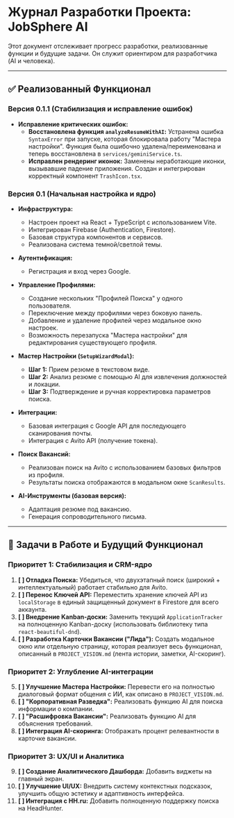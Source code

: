 # Журнал Разработки Проекта: JobSphere AI

Этот документ отслеживает прогресс разработки, реализованные функции и будущие задачи. Он служит ориентиром для разработчика (AI и человека).

---

## ✅ Реализованный Функционал

### **Версия 0.1.1 (Стабилизация и исправление ошибок)**

*   **Исправление критических ошибок:**
    *   **Восстановлена функция `analyzeResumeWithAI`:** Устранена ошибка `SyntaxError` при запуске, которая блокировала работу "Мастера настройки". Функция была ошибочно удалена/переименована и теперь восстановлена в `services/geminiService.ts`.
    *   **Исправлен рендеринг иконок:** Заменены неработающие иконки, вызывавшие падение приложения. Создан и интегрирован корректный компонент `TrashIcon.tsx`.

### **Версия 0.1 (Начальная настройка и ядро)**

*   **Инфраструктура:**
    *   Настроен проект на React + TypeScript с использованием Vite.
    *   Интегрирован Firebase (Authentication, Firestore).
    *   Базовая структура компонентов и сервисов.
    *   Реализована система темной/светлой темы.

*   **Аутентификация:**
    *   Регистрация и вход через Google.

*   **Управление Профилями:**
    *   Создание нескольких "Профилей Поиска" у одного пользователя.
    *   Переключение между профилями через боковую панель.
    *   Добавление и удаление профилей через модальное окно настроек.
    *   Возможность перезапуска "Мастера настройки" для редактирования существующего профиля.

*   **Мастер Настройки (`SetupWizardModal`):**
    *   **Шаг 1:** Прием резюме в текстовом виде.
    *   **Шаг 2:** Анализ резюме с помощью AI для извлечения должностей и локации.
    *   **Шаг 3:** Подтверждение и ручная корректировка параметров поиска.

*   **Интеграции:**
    *   Базовая интеграция с Google API для последующего сканирования почты.
    *   Интеграция с Avito API (получение токена).

*   **Поиск Вакансий:**
    *   Реализован поиск на Avito с использованием базовых фильтров из профиля.
    *   Результаты поиска отображаются в модальном окне `ScanResults`.

*   **AI-Инструменты (базовая версия):**
    *   Адаптация резюме под вакансию.
    *   Генерация сопроводительного письма.


---

## 🚧 Задачи в Работе и Будущий Функционал

### **Приоритет 1: Стабилизация и CRM-ядро**

1.  **[ ] Отладка Поиска:** Убедиться, что двухэтапный поиск (широкий + интеллектуальный) работает стабильно для Avito.
2.  **[ ] Перенос Ключей API:** Переместить хранение ключей API из `localStorage` в единый защищенный документ в Firestore для всего аккаунта.
3.  **[ ] Внедрение Kanban-доски:** Заменить текущий `ApplicationTracker` на полноценную Kanban-доску (использовать библиотеку типа `react-beautiful-dnd`).
4.  **[ ] Разработка Карточки Вакансии ("Лида"):** Создать модальное окно или отдельную страницу, которая реализует весь функционал, описанный в `PROJECT_VISION.md` (лента истории, заметки, AI-скоринг).

### **Приоритет 2: Углубление AI-интеграции**

5.  **[ ] Улучшение Мастера Настройки:** Перевести его на полностью диалоговый формат общения с ИИ, как описано в `PROJECT_VISION.md`.
6.  **[ ] "Корпоративная Разведка":** Реализовать функцию AI для поиска информации о компании.
7.  **[ ] "Расшифровка Вакансии":** Реализовать функцию AI для объяснения требований.
8.  **[ ] Интеграция AI-скоринга:** Отображать процент релевантности в карточке вакансии.

### **Приоритет 3: UX/UI и Аналитика**

9.  **[ ] Создание Аналитического Дашборда:** Добавить виджеты на главный экран.
10. **[ ] Улучшение UI/UX:** Внедрить систему контекстных подсказок, улучшить общую эстетику и адаптивность интерфейса.
11. **[ ] Интеграция с HH.ru:** Добавить полноценную поддержку поиска на HeadHunter.


